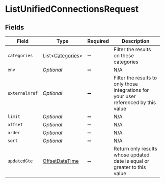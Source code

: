 # ListUnifiedConnectionsRequest


## Fields

| Field                                                                                     | Type                                                                                      | Required                                                                                  | Description                                                                               |
| ----------------------------------------------------------------------------------------- | ----------------------------------------------------------------------------------------- | ----------------------------------------------------------------------------------------- | ----------------------------------------------------------------------------------------- |
| `categories`                                                                              | List<[Categories](../../models/operations/Categories.md)>                                 | :heavy_minus_sign:                                                                        | Filter the results on these categories                                                    |
| `env`                                                                                     | *Optional<String>*                                                                        | :heavy_minus_sign:                                                                        | N/A                                                                                       |
| `externalXref`                                                                            | *Optional<String>*                                                                        | :heavy_minus_sign:                                                                        | Filter the results to only those integrations for your user referenced by this value      |
| `limit`                                                                                   | *Optional<Double>*                                                                        | :heavy_minus_sign:                                                                        | N/A                                                                                       |
| `offset`                                                                                  | *Optional<Double>*                                                                        | :heavy_minus_sign:                                                                        | N/A                                                                                       |
| `order`                                                                                   | *Optional<String>*                                                                        | :heavy_minus_sign:                                                                        | N/A                                                                                       |
| `sort`                                                                                    | *Optional<String>*                                                                        | :heavy_minus_sign:                                                                        | N/A                                                                                       |
| `updatedGte`                                                                              | [OffsetDateTime](https://docs.oracle.com/javase/8/docs/api/java/time/OffsetDateTime.html) | :heavy_minus_sign:                                                                        | Return only results whose updated date is equal or greater to this value                  |